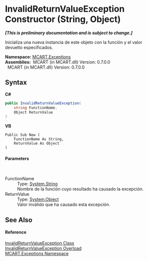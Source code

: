 # InvalidReturnValueException Constructor (String, Object)
 _**\[This is preliminary documentation and is subject to change.\]**_

Inicializa una nueva instancia de este objeto con la función y el valor devuelto especificados.

**Namespace:**&nbsp;<a href="36e6166c-cb29-ee06-1b8a-ebc61fae7b0a">MCART.Exceptions</a><br />**Assemblies:**&nbsp;&nbsp;MCART (in MCART.dll) Version: 0.7.0.0<br />&nbsp;&nbsp;MCART (in MCART.dll) Version: 0.7.0.0<br />

## Syntax

**C#**<br />
``` C#
public InvalidReturnValueException(
	string FunctionName,
	Object ReturnValue
)
```

**VB**<br />
``` VB
Public Sub New ( 
	FunctionName As String,
	ReturnValue As Object
)
```


#### Parameters
&nbsp;<dl><dt>FunctionName</dt><dd>Type: <a href="http://msdn2.microsoft.com/es-es/library/s1wwdcbf" target="_blank">System.String</a><br />Nombre de la función cuyo resultado ha causado la excepción.</dd><dt>ReturnValue</dt><dd>Type: <a href="http://msdn2.microsoft.com/es-es/library/e5kfa45b" target="_blank">System.Object</a><br />Valor inválido que ha causado esta excepción.</dd></dl>

## See Also


#### Reference
<a href="15aea19d-4717-2b58-e425-1f41ed060882">InvalidReturnValueException Class</a><br /><a href="c84d71fd-9491-611d-6094-92ea8cf219d7">InvalidReturnValueException Overload</a><br /><a href="36e6166c-cb29-ee06-1b8a-ebc61fae7b0a">MCART.Exceptions Namespace</a><br />